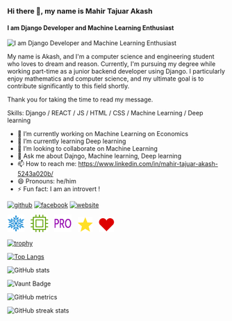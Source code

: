 ### Hi there 👋, my name is Mahir Tajuar Akash 
#### I am Django Developer and Machine Learning Enthusiast 
![I am Django Developer and Machine Learning Enthusiast ](https://media.licdn.com/dms/image/v2/D4D16AQEQQ-dTwP6-QQ/profile-displaybackgroundimage-shrink_350_1400/profile-displaybackgroundimage-shrink_350_1400/0/1715582747156?e=1732147200&v=beta&t=2QjlQLEetx54DJSA3xbipg-xC1TFMV1PbVFOe31kyDg)

My name is Akash, and I'm a computer science and engineering student who loves to dream and reason. Currently, I'm pursuing my degree while working part-time as a junior backend developer using Django. I particularly enjoy mathematics and computer science, and my ultimate goal is to contribute significantly to this field shortly. 

Thank you for taking the time to read my message.

Skills: Django / REACT / JS / HTML / CSS / Machine Learning / Deep learning

- 🔭 I’m currently working on Machine Learning on Economics 
- 🌱 I’m currently learning Deep learning 
- 👯 I’m looking to collaborate on Machine Learning 
- 💬 Ask me about Dajngo, Machine learning, Deep learning  
- 📫 How to reach me: https://www.linkedin.com/in/mahir-tajuar-akash-5243a020b/ 
- 😄 Pronouns: he/him 
- ⚡ Fun fact: I am an introvert ! 


[<img src='https://cdn.jsdelivr.net/npm/simple-icons@3.0.1/icons/github.svg' alt='github' height='40'>](https://github.com/https://github.com/tajuar-akash-hub)  [<img src='https://cdn.jsdelivr.net/npm/simple-icons@3.0.1/icons/facebook.svg' alt='facebook' height='40'>](https://www.facebook.com/https://www.facebook.com/tajuar.akash.programmer/)  [<img src='https://cdn.jsdelivr.net/npm/simple-icons@3.0.1/icons/icloud.svg' alt='website' height='40'>](https://tajuar-akash-hub.github.io/My_portfolio/?fbclid=IwY2xjawFaMV9leHRuA2FlbQIxMAABHf7LprWP6zVt50Sbnaq_vBxGy0FNBmW_qX6gN5h8AVfZBEHlb7raaIsg0g_aem_1ZhX-_qQoMpMgj5t8HvZtw)  

<a href='https://archiveprogram.github.com/'><img src='https://raw.githubusercontent.com/acervenky/animated-github-badges/master/assets/acbadge.gif' width='40' height='40'></a> <a href='https://docs.github.com/en/developers'><img src='https://raw.githubusercontent.com/acervenky/animated-github-badges/master/assets/devbadge.gif' width='40' height='40'></a> <a href='https://github.com/pricing'><img src='https://raw.githubusercontent.com/acervenky/animated-github-badges/master/assets/pro.gif' width='40' height='40'></a> <a href='https://stars.github.com/'><img src='https://raw.githubusercontent.com/acervenky/animated-github-badges/master/assets/starbadge.gif' width='35' height='35'></a> <a href='https://docs.github.com/en/github/supporting-the-open-source-community-with-github-sponsors'><img src='https://raw.githubusercontent.com/acervenky/animated-github-badges/master/assets/sponsorbadge.gif' width='35' height='35'></a> 

[![trophy](https://github-profile-trophy.vercel.app/?username=https://github.com/tajuar-akash-hub)](https://github.com/ryo-ma/github-profile-trophy)

[![Top Langs](https://github-readme-stats.vercel.app/api/top-langs/?username=https://github.com/tajuar-akash-hub)](https://github.com/anuraghazra/github-readme-stats)

![GitHub stats](https://github-readme-stats.vercel.app/api?username=https://github.com/tajuar-akash-hub&show_icons=true&count_private=true)  

![Vaunt Badge](https://api.vaunt.dev/v1/github/entities/https://github.com/tajuar-akash-hub/contributions?format=svg&private=true)  

![GitHub metrics](https://metrics.lecoq.io/https://github.com/tajuar-akash-hub)  

![GitHub streak stats](https://streak-stats.demolab.com/?user=https://github.com/tajuar-akash-hub)  

